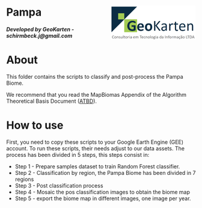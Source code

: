 ﻿<div class="fluid-row" id="header">
    <img src='./misc/logo_geokarten.png' height='90' width='auto' align='right'>
    <h1 class="title toc-ignore">Pampa</h1>
    <h4 class="author"><em>Developed by  GeoKarten - schirmbeck.j@gmail.com</em></h4>
</div>

# About
This folder contains the scripts to classify and post-process the Pampa Biome.
 
We recommend that you read the MapBiomas Appendix of the Algorithm Theoretical Basis Document ([ATBD](https://brasil.mapbiomas.org/wp-content/uploads/sites/4/2023/08/Pampa-Appendix-ATBD-Collection-8_v1_30ago2023.pdf)).

# How to use
First, you need to copy these scripts  to your Google Earth Engine (GEE) account. To run these scripts, their  needs adjust to our data assets.
The process has been divided in 5 steps, this steps consist in:
* Step 1 - Prepare samples dataset to train Random Forest classifier.
* Step 2 - Classification by region, the Pampa Biome has been divided in 7 regions
* Step 3 - Post classification process
* Step 4 - Mosaic the pos classification images to obtain the biome map
* Step 5 - export the biome map in different images, one image per year.
